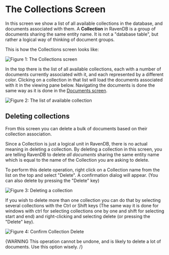# The Collections Screen

In this screen we show a list of all available collections in the database, and documents associated with them. A **Collection** in RavenDB is a group of documents sharing the same entity name. It is not a "database table", but rather a logical way of thinking of document groups.

This is how the Collections screen looks like:

![Figure 1: The Collections screen](Images/studio_collections_1.PNG)

In the top there is the list of all available collections, each with a number of documents currently associated with it, and each represented by a different color. Clicking on a collection in that list will load the documents associated with it in the viewing pane below. Navigating the documents is done the same way as it is done in the [Documents screen](documents).

![Figure 2: The list of available collection](Images/studio_collections_2.PNG)

## Deleting collections

From this screen you can delete a bulk of documents based on their collection association.

Since a Collection is just a logical unit in RavenDB, there is no actual meaning in deleting a collection. By deleting a collection in this screen, you are telling RavenDB to delete _all documents_ sharing the same entity name which is equal to the name of the Collection you are asking to delete.

To perform this delete operation, right click on a Collection name from the list on the top and select "Delete". A confirmation dialog will appear. (You can also delete by pressing the "Delete" key)

![Figure 3: Deleting a collection](Images/studio_collections_3.PNG)

If you wish to delete more than one collection you can do that by selecting several collections with the Ctrl or Shift keys (The same way it is done for windows with ctrl for selecting collections one by one and shift for selecting start and end) and right-clicking and selecting delete (or pressing the "Delete" key).

![Figure 4: Confirm Collection Delete](Images/studio_collections_4.PNG)

{WARNING This operation cannot be undone, and is likely to delete a lot of documents. Use this option wisely. /}
